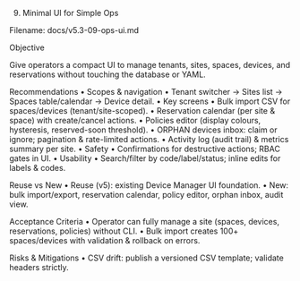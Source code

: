 9) Minimal UI for Simple Ops

Filename: docs/v5.3-09-ops-ui.md

Objective

Give operators a compact UI to manage tenants, sites, spaces, devices, and reservations without touching the database or YAML.

Recommendations
	•	Scopes & navigation
	•	Tenant switcher → Sites list → Spaces table/calendar → Device detail.
	•	Key screens
	•	Bulk import CSV for spaces/devices (tenant/site-scoped).
	•	Reservation calendar (per site & space) with create/cancel actions.
	•	Policies editor (display colours, hysteresis, reserved-soon threshold).
	•	ORPHAN devices inbox: claim or ignore; pagination & rate-limited actions.
	•	Activity log (audit trail) & metrics summary per site.
	•	Safety
	•	Confirmations for destructive actions; RBAC gates in UI.
	•	Usability
	•	Search/filter by code/label/status; inline edits for labels & codes.

Reuse vs New
	•	Reuse (v5): existing Device Manager UI foundation.
	•	New: bulk import/export, reservation calendar, policy editor, orphan inbox, audit view.

Acceptance Criteria
	•	Operator can fully manage a site (spaces, devices, reservations, policies) without CLI.
	•	Bulk import creates 100+ spaces/devices with validation & rollback on errors.

Risks & Mitigations
	•	CSV drift: publish a versioned CSV template; validate headers strictly.
